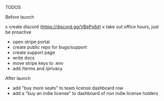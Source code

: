 TODOS

Before launch

x create discord (https://discord.gg/VBePs6d)
x take out office hours, just be proactive

- open stripe portal
- create public repo for bugs/support
- create support page
- write docs
- move stripe keys to .env
- add /terms and /privacy

After launch

- add "buy more seats" to team license dashboard row
- add a "buy an indie license" to dashboard of non indie license holders
